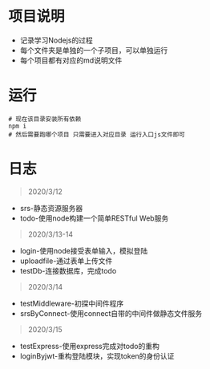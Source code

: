 # 项目说明
- 记录学习Nodejs的过程
- 每个文件夹是单独的一个子项目，可以单独运行
- 每个项目都有对应的md说明文件

# 运行
```shell
# 现在该目录安装所有依赖
npm i 
# 然后需要跑哪个项目 只需要进入对应目录 运行入口js文件即可 
```

# 日志
>2020/3/12
- srs-静态资源服务器
- todo-使用node构建一个简单RESTful Web服务

>2020/3/13-14 
- login-使用node接受表单输入，模拟登陆
- uploadfile-通过表单上传文件
- testDb-连接数据库，完成todo

>2020/3/14
- testMiddleware-初探中间件程序
- srsByConnect-使用connect自带的中间件做静态文件服务

>2020/3/15
- testExpress-使用express完成对todo的重构
- loginByjwt-重构登陆模块，实现token的身份认证